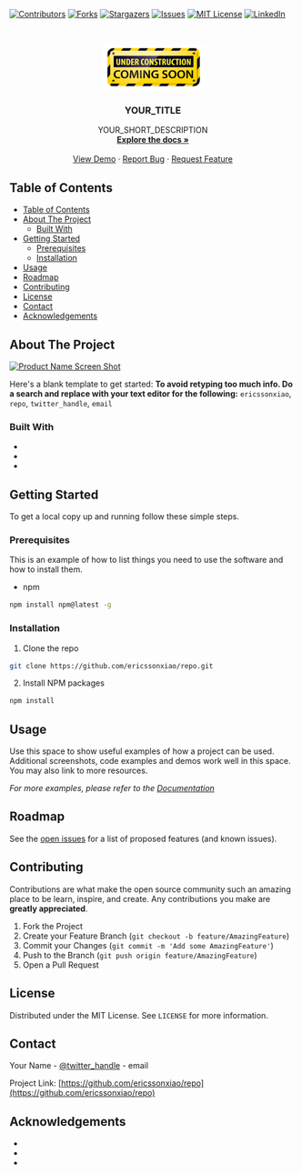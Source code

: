 <!--
*** Thanks for checking out this README Template. If you have a suggestion that would
*** make this better, please fork the repo and create a pull request or simply open
*** an issue with the tag "enhancement".
*** Thanks again! Now go create something AMAZING! :D
*** To avoid retyping too much info. Do a search and replace for the following:
*** ericssonxiao, repo, twitter_handle, email
-->


<!-- PROJECT SHIELDS -->
<!--
*** I'm using markdown "reference style" links for readability.
*** Reference links are enclosed in brackets [ ] instead of parentheses ( ).
*** See the bottom of this document for the declaration of the reference variables
*** for contributors-url, forks-url, etc. This is an optional, concise syntax you may use.
*** https://www.markdownguide.org/basic-syntax/#reference-style-links
-->
[![Contributors][contributors-shield]][contributors-url]
[![Forks][forks-shield]][forks-url]
[![Stargazers][stars-shield]][stars-url]
[![Issues][issues-shield]][issues-url]
[![MIT License][license-shield]][license-url]
[![LinkedIn][linkedin-shield]][linkedin-url]


<!-- PROJECT LOGO -->
<br />
<p align="center">
  <a href="https://github.com/ericssonxiao/repo">
    <img src="images/Under-Construction-Sign.png" alt="Logo" width="180" height="80">
  </a>

  <h3 align="center">YOUR_TITLE</h3>

  <p align="center">
    YOUR_SHORT_DESCRIPTION
    <br />
    <a href="https://github.com/ericssonxiao/repo"><strong>Explore the docs »</strong></a>
    <br />
    <br />
    <a href="https://github.com/ericssonxiao/repo">View Demo</a>
    ·
    <a href="https://github.com/ericssonxiao/repo/issues">Report Bug</a>
    ·
    <a href="https://github.com/ericssonxiao/repo/issues">Request Feature</a>
  </p>
</p>



<!-- TABLE OF CONTENTS -->
## Table of Contents

- [Table of Contents](#table-of-contents)
- [About The Project](#about-the-project)
  - [Built With](#built-with)
- [Getting Started](#getting-started)
  - [Prerequisites](#prerequisites)
  - [Installation](#installation)
- [Usage](#usage)
- [Roadmap](#roadmap)
- [Contributing](#contributing)
- [License](#license)
- [Contact](#contact)
- [Acknowledgements](#acknowledgements)



<!-- ABOUT THE PROJECT -->
## About The Project

[![Product Name Screen Shot][product-screenshot]](https://example.com)

Here's a blank template to get started:
**To avoid retyping too much info. Do a search and replace with your text editor for the following:**
`ericssonxiao`, `repo`, `twitter_handle`, `email`


### Built With

* []()
* []()
* []()



<!-- GETTING STARTED -->
## Getting Started

To get a local copy up and running follow these simple steps.

### Prerequisites

This is an example of how to list things you need to use the software and how to install them.
* npm
```sh
npm install npm@latest -g
```

### Installation
 
1. Clone the repo
```sh
git clone https://github.com/ericssonxiao/repo.git
```
2. Install NPM packages
```sh
npm install
```



<!-- USAGE EXAMPLES -->
## Usage

Use this space to show useful examples of how a project can be used. Additional screenshots, code examples and demos work well in this space. You may also link to more resources.

_For more examples, please refer to the [Documentation](https://example.com)_



<!-- ROADMAP -->
## Roadmap

See the [open issues](https://github.com/ericssonxiao/repo/issues) for a list of proposed features (and known issues).



<!-- CONTRIBUTING -->
## Contributing

Contributions are what make the open source community such an amazing place to be learn, inspire, and create. Any contributions you make are **greatly appreciated**.

1. Fork the Project
2. Create your Feature Branch (`git checkout -b feature/AmazingFeature`)
3. Commit your Changes (`git commit -m 'Add some AmazingFeature'`)
4. Push to the Branch (`git push origin feature/AmazingFeature`)
5. Open a Pull Request



<!-- LICENSE -->
## License

Distributed under the MIT License. See `LICENSE` for more information.



<!-- CONTACT -->
## Contact

Your Name - [@twitter_handle](https://twitter.com/twitter_handle) - email

Project Link: [https://github.com/ericssonxiao/repo](https://github.com/ericssonxiao/repo)



<!-- ACKNOWLEDGEMENTS -->
## Acknowledgements

* []()
* []()
* []()





<!-- MARKDOWN LINKS & IMAGES -->
<!-- https://www.markdownguide.org/basic-syntax/#reference-style-links -->
[contributors-shield]: https://img.shields.io/github/contributors/ericssonxiao/FrontEndDemo.svg?style=flat-square
[contributors-url]: https://github.com/ericssonxiao/FrontEndDemo/graphs/contributors
[forks-shield]: https://img.shields.io/github/forks/ericssonxiao/FrontEndDemo.svg?style=flat-square
[forks-url]: https://github.com/ericssonxiao/FrontEndDemo/network/members
[stars-shield]: https://img.shields.io/github/stars/ericssonxiao/FrontEndDemo.svg?style=flat-square
[stars-url]: https://github.com/ericssonxiao/FrontEndDemo/stargazers
[issues-shield]: https://img.shields.io/github/issues/ericssonxiao/FrontEndDemo.svg?style=flat-square
[issues-url]: https://github.com/ericssonxiao/FrontEndDemo/issues
[license-shield]: https://img.shields.io/github/license/ericssonxiao/FrontEndDemo.svg?style=flat-square
[license-url]: https://github.com/ericssonxiao/FrontEndDemo/blob/master/LICENSE.txt
[linkedin-shield]: https://img.shields.io/badge/-LinkedIn-black.svg?style=flat-square&logo=linkedin&colorB=555
[linkedin-url]: https://linkedin.com/in/ericssonxiao
[product-screenshot]: images/alain-sample.gif
[page-under-construction]: image/Under-Construction-Sign.png
